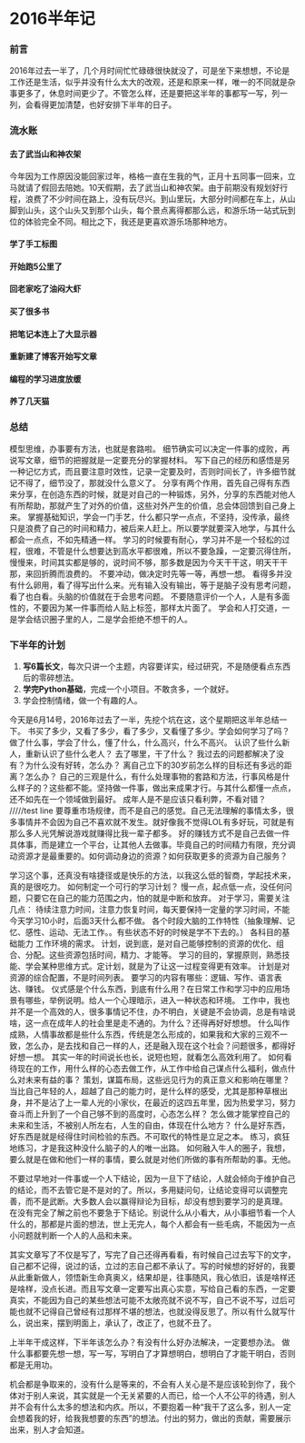 # 2016半年记

### 前言
2016年过去一半了，几个月时间忙忙碌碌很快就没了，可是坐下来想想，不论是工作还是生活，似乎并没有什么太大的改观，还是和原来一样，唯一的不同就是杂事更多了，休息时间更少了。不管怎么样，还是要把这半年的事都写一写，列一列，会看得更加清楚，也好安排下半年的日子。

### 流水账

#### 去了武当山和神农架
今年因为工作原因没能回家过年，格格一直在生我的气，正月十五同事一回来，立马就请了假回去陪她。10天假期，去了武当山和神农架。由于前期没有规划好行程，浪费了不少时间在路上，没有玩尽兴。到山里玩，大部分时间都在车上，从山脚到山头，这个山头又到那个山头，每个景点离得都那么远，和游乐场一站式玩到位的体验完全不同。相比之下，我还是更喜欢游乐场那种地方。
#### 学了手工标图
#### 开始跑5公里了
#### 回老家吃了油闷大虾
#### 买了很多书
#### 把笔记本连上了大显示器
#### 重新建了博客开始写文章
#### 编程的学习进度放缓
#### 养了几天猫

### 总结
模型思维，办事要有方法，也就是套路啦。
细节确实可以决定一件事的成败，再说写文章，细节的把握就是一定要充分的掌握材料。
写下自己的经历和感悟是另一种记忆方式，而且要注意时效性，记录一定要及时，否则时间长了，许多细节就记不得了，细节没了，那就没什么意义了。
分享有两个作用，首先自己得有东西来分享，在创造东西的时候，就是对自己的一种锻炼，另外，分享的东西能对他人有所帮助，那就产生了对外的价值，这些对外产生的价值，总会体回馈到自己身上来。
掌握基础知识，学会一门手艺，什么都只学一点点，不坚持，没传承，最终只是浪费了自己的时间和精力，被后来人赶上。所以要学就要深入地学，与其什么都会一点点，不如先精通一样。
学习的时候要有耐心，学习并不是一个轻松的过程，很难，不管是什么想要达到高水平都很难，所以不要急躁，一定要沉得住所，慢慢来，时间其实都是够的，说时间不够，那多数是因为今天干干这，明天干干那，来回折腾而浪费的。
不要冲动，做决定时先等一等，再想一想。
看得多并没有什么卵用，看了得写出什么来。光有输入没有输出，等于是脑子没有思考问题，看了也白看。头脑的价值就在于会思考问题。
不要随意评价一个人，人是有多面性的，不要因为某一件事而给人贴上标签，那样太片面了。
学会和人打交道，一是学会结识圈子里的人，二是学会拒绝不想干的人。

### 下半年的计划
1. **写6篇长文**，每次只讲一个主题，内容要详实，经过研究，不是随便看点东西后的零碎想法。
2. **学完Python基础**，完成一个小项目。不敢贪多，一个就好。
3. 学会控制情绪，做一个有趣的人。


今天是6月14号，2016年过去了一半，先挖个坑在这，这个星期把这半年总结一下。
书买了多少，又看了多少，看了多少，又看懂了多少。学会如何学习了吗？
做了什么事，学会了什么，懂了什么，什么高兴，什么不高兴。
认识了些什么新人，重新认识了些什么老人？
去了哪里，干了什么？
我过去的问题都解决了没有？为什么没有好转，怎么办？
离自己立下的30岁前怎么样的目标还有多远的距离？怎么办？
自己的三观是什么，有什么处理事物的套路和方法，行事风格是什么样子的？这些都不能。坚持做一件事，做出来成果才行。与其什么都懂一点点，还不如先在一个领域做到最好。
成年人是不是应该只看利弊，不看对错？
/////test line
要尊重市场规律，而不是自己的感觉。自己无法理解的事情太多，很多事情并不会因为自己不喜欢就不发生。就好像我不觉得LOL有多好玩，可就是有那么多人光凭解说游戏就赚得比我一辈子都多。
好的赚钱方式不是自己去做一件具体事，而是建立一个平台，让其他人去做事。毕竟自己的时间精力有限，充分调动资源才是最重要的。如何调动身边的资源？如何获取更多的资源为自己服务？

学习这个事，还真没有啥捷径或是快乐的方法，以我这么低的智商，学起技术来，真的是很吃力。
如何制定一个可行的学习计划？
慢一点，起点低一点，没任何问题，只要它在自己的能力范围之内，怕的就是中断和放弃。
对于学习，需要关注几点：
待续注意力时间，注意力恢复时间，每天要保持一定量的学习时间，不能今天学习10小时，后面3天什么都不做。
各个时段大脑的工作特性（抽象理解、记忆、感性、运动、无法工作。。有些状态不好的时候是学不下去的。）
各科目的基础能力
工作环境的需求。
计划，说到底，是对自己能够控制的资源的优化、组合、分配。这些资源包括时间，精力、才能等。
学习的目的，掌握原则，熟悉技能、学会某种思维方式。定计划，就是为了让这一过程变得更有效率。
计划是对资源的综合配置，不是时间列表。
要学习的内容有哪些：逻辑、写作、语言表达、赚钱。
仪式感是个什么东西，到底有什么用？在日常工作和学习中的应用场景有哪些，举例说明。给人一个心理暗示，进入一种状态和环境。
工作中，我也并不是一个高效的人，很多事情记不住，办不明白，关键是不会协调，总是有啥说啥，这一点在成年人的社会里是走不通的。为什么？还得再好好想想。
什么叫作成熟，人情事故都是些什么东西，传统是怎么形成的，如果我和大家的三观不一致，怎么办，是去找和自己一样的人，还是融入现在这个社会？问题很多，都得好好想一想。
其实一年的时间说长也长，说短也短，就看怎么高效利用了。
如何看待现在的工作，用什么样的心态去做工作，从工作中给自己谋点什么福利，做点什么对未来有益的事？
策划，谋篇布局，这些远见行为的真正意义和影响在哪里？
当比自己年轻的人，超越了自己的能力时，是什么样的感受，尤其是那种草根出身，并不是沾了上一辈人光的小家伙，在最近的这四五年里，因为热爱学习，努力奋斗而上升到了一个自己够不到的高度时，心态怎么样？
怎么做才能掌控自己的未来和生活，不被别人所左右，人生的自由，体现在什么地方？
什么是好东西，好东西是就是经得住时间检验的东西。不可取代的特性是立足之本。
练习，疯狂地练习，才是我这种没什么脑子的人的唯一出路。
如何融入牛人的圈子，我想，要么就是在做和他们一样的事情，要么就是对他们所做的事有所帮助的事。无他。

不要过早地对一件事或一个人下结论，因为一旦下了结论，人就会倾向于维护自己的结论，而不去管它是不是对的了。所以，多用疑问句，让结论变得可以调整完善，而不是武断。大多数人会以赢得辩论为目标，却没有想到要学习的是真理。
在没有完全了解之前也不要急于下结论。别说什么从小看大，从小事细节看一个人什么的，那都是片面的想法，世上无完人，每个人都会有一些毛病，不能因为一点小问题就判断一个人的人品和未来。


其实文章写了不仅是写了，写完了自己还得再看看，有时候自己过去写下的文字，自己都不记得，说过的话，立过的志自己都不承认了。写的时候想的好好的，我要从此重新做人，领悟新生命真奥义，结果却是，往事随风，我心依旧，该是啥样还是啥样，没点长进。而且写文章一定要写出真心实意，写给自己看的东西，一定要真实，不能因为自己的某些想法可能不太敞亮就不说不写，自己不说不写，过后可能也就不记得自己曾经有过那样不堪的想法，也就没得反思了。所以有什么就写什么，说出来，摆到明面上，承认了，改正了，也就不丑了。

上半年干成这样，下半年该怎么办？有没有什么好办法解决，一定要想办法。
做什么事都要先想一想，写一写，写明白了才算想明白，想明白了才能干明白，否则都是无用功。

机会都是争取来的，没有什么是等来的，不会有人关心是不是应该轮到你了，我个体对于别人来说，其实就是一个无关紧要的人而已，给一个人不公平的待遇，别人并不会有什么太多的想法和内疚。所以，不要抱着一种“我干了这么多，别人一定会想着我的好，给我我想要的东西”的想法。付出的努力，做出的贡献，需要展示出来，别人才会知道。
